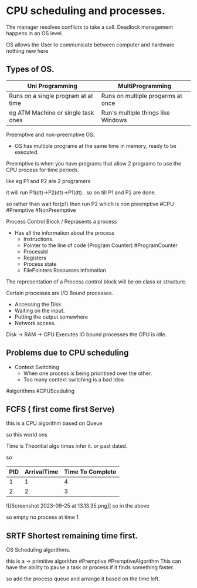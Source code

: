 
# CPU scheduling and processes.


The manager resolves conflicts to take a call. 
Deadlock management happens in an OS level. 

OS allows the User to communicate between computer and hardware nothing new here 

## Types of OS. 

| Uni  Programming | MultiProgramming| 
|-------------------|-------------------|
| Runs on a single program at at time| Runs on multiple progarms at once |
|  eg ATM Machine or single task ones | Run's multiple things like Windows| 

Preemptive and non-preemptive OS. 

- OS has multiple programs at the same time in memory, ready to be executed. 

Preemptive is when you have programs that allow 2 programs to use the CPU process for time periods. 

like eg P1 and P2 are 2 programers 

it will run P1(dt)->P2(dt)->P1(dt).. so on till P1 and P2 are done. 

so rather than 
wait for(p1) then run P2 which is non preemptive 
#CPU #Premptive #NonPreemptive

Process Control Block / Reprasents a process 
- Has all the information about the process 
	- Instructions. 
	- Pointer to the line of code (Program Counter) #ProgramCounter 
	- ProcessId
	- Registers
	- Process state
	- FilePointers  Rosources infomation

The representation of a Process control block will be on class or structure. 

Certain processes are I/O Bound processes. 
- Accessing the Disk 
- Waiting on the input. 
- Putting the output somewhere 
- Network access. 

Disk -> RAM -> CPU Executes 
IO bound processes the CPU is idle. 


## Problems due to CPU scheduling 
- Context Switching 
	- When one process is being prioritised over the other. 
	- Too many context switching is a bad Idea 

#algorithms #CPUSceduling

## FCFS ( first come first Serve) 
this is a CPU algorithm based on Queue 


so this world ons 

Time is Theoritial algo times infer it. 
or past dated. 

so 

| PID | ArrivalTime | Time To Complete | 
| --- | ---------- |--------------------|
| 1 | 1| 4| 
|2|2|3| 
![[Screenshot 2023-09-25 at 13.13.35.png]]
so in the above

so empty no process at time 1 


## SRTF Shortest remaining time first. 
OS Scheduling algorithms. 

this is a 
-> primitive algorithm 
#Premptive #PremptiveAlgorithm 
This can have the ability to pause a task or process if it finds something faster. 

so add the process queue and arrange it based on the time left. 